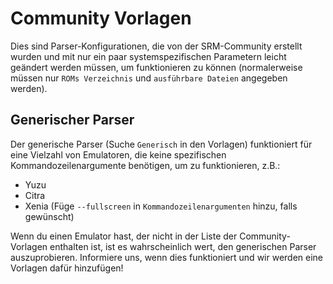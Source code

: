 # Community Vorlagen
Dies sind Parser-Konfigurationen, die von der SRM-Community erstellt wurden und mit nur ein paar systemspezifischen Parametern leicht geändert werden müssen, um funktionieren zu können (normalerweise müssen nur `ROMs Verzeichnis` und `ausführbare Dateien` angegeben werden).

## Generischer Parser
Der generische Parser (Suche `Generisch` in den Vorlagen) funktioniert für eine Vielzahl von Emulatoren, die keine spezifischen Kommandozeilenargumente benötigen, um zu funktionieren, z.B.:
* Yuzu
* Citra
* Xenia (Füge `--fullscreen` in `Kommandozeilenargumenten` hinzu, falls gewünscht)

Wenn du einen Emulator hast, der nicht in der Liste der Community-Vorlagen enthalten ist, ist es wahrscheinlich wert, den generischen Parser auszuprobieren. Informiere uns, wenn dies funktioniert und wir werden eine Vorlagen dafür hinzufügen!

